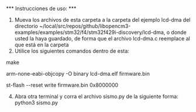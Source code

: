 *** Instrucciones de uso: ***

1. Mueva los archivos de esta carpeta a la carpeta del ejemplo lcd-dma del directorio ~/local/src/repos/github/libopencm3-examples/examples/stm32/f4/stm32f429i-discovery/lcd-dma, o donde usted la haya guardado, de forma que el archivo lcd-dma.c reemplace al que está en la carpeta
2. Utilice los siguientes comandos dentro de esta:

  make
  
arm-none-eabi-objcopy -O binary lcd-dma.elf firmware.bin

st-flash --reset write firmware.bin 0x8000000

4. Abra otra terminal y corra el archivo sismo.py de la siguiente forma: python3 sismo.py
